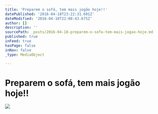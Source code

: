 ```yaml
---
title: 'Preparem o sofá, tem mais jogão hoje!!'
datePublished: '2016-04-18T23:22:31.601Z'
dateModified: '2016-04-18T22:08:43.675Z'
author: []
description: ''
sourcePath: _posts/2016-04-18-preparem-o-sofa-tem-mais-jogao-hoje.md
published: true
inFeed: true
hasPage: false
inNav: false
_type: MediaObject

---
```

# Preparem o sofá, tem mais jogão hoje!!
![](https://the-grid-user-content.s3-us-west-2.amazonaws.com/1ccac2ad-9fbb-47ba-9604-41c3a358fdae.jpg)